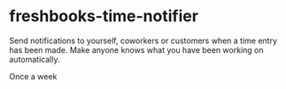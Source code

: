 # freshbooks-time-notifier
Send notifications to yourself, coworkers or customers when a time entry has been made. Make anyone knows what you have been working on automatically.

Once a week
